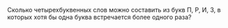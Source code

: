 Сколько  четырехбуквенных  слов можно  составить из букв П, Р, И, З,  в  которых хотя бы одна буква  встречается более одного раза?